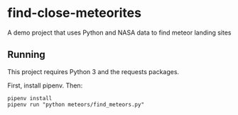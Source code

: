 # find-close-meteorites
A demo project that uses Python and NASA data to find meteor landing sites

## Running

This project requires Python 3 and the requests packages.

First, install pipenv. Then:

```
pipenv install
pipenv run "python meteors/find_meteors.py"
```
